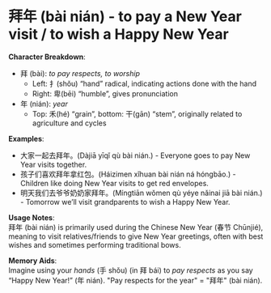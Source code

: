 # **拜年 (bài nián) - to pay a New Year visit / to wish a Happy New Year**

**Character Breakdown**:  
- 拜 (bài): *to pay respects, to worship*
  - Left: 扌(shǒu) “hand” radical, indicating actions done with the hand
  - Right: 卑(bēi) “humble”, gives pronunciation  
- 年 (nián): *year*
  - Top: 禾(hé) “grain”, bottom: 干(gān) “stem”, originally related to agriculture and cycles

**Examples**:  
- 大家一起去拜年。(Dàjiā yīqǐ qù bài nián.) - Everyone goes to pay New Year visits together.  
- 孩子们喜欢拜年拿红包。(Háizimen xǐhuan bài nián ná hóngbāo.) - Children like doing New Year visits to get red envelopes.  
- 明天我们去爷爷奶奶家拜年。(Míngtiān wǒmen qù yéye nǎinai jiā bài nián.) - Tomorrow we’ll visit grandparents to wish a Happy New Year.

**Usage Notes**:  
拜年 (bài nián) is primarily used during the Chinese New Year (春节 Chūnjié), meaning to visit relatives/friends to give New Year greetings, often with best wishes and sometimes performing traditional bows.

**Memory Aids**:  
Imagine using your *hands* (手 shǒu) (in 拜 bái) to *pay respects* as you say “Happy New Year!” (年 nián). "Pay respects for the year" = "拜年" (bài nián).